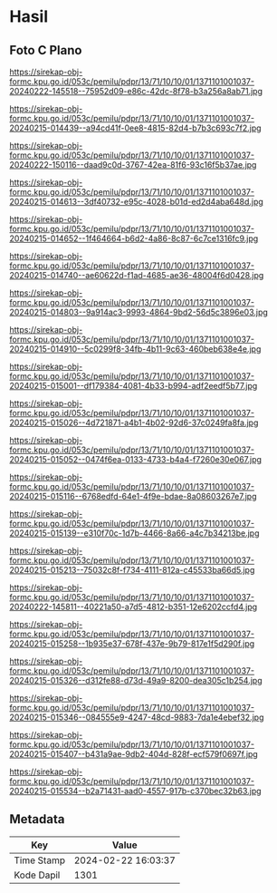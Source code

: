 # Hasil

## Foto C Plano

https://sirekap-obj-formc.kpu.go.id/053c/pemilu/pdpr/13/71/10/10/01/1371101001037-20240222-145518--75952d09-e86c-42dc-8f78-b3a256a8ab71.jpg

https://sirekap-obj-formc.kpu.go.id/053c/pemilu/pdpr/13/71/10/10/01/1371101001037-20240215-014439--a94cd41f-0ee8-4815-82d4-b7b3c693c7f2.jpg

https://sirekap-obj-formc.kpu.go.id/053c/pemilu/pdpr/13/71/10/10/01/1371101001037-20240222-150116--daad9c0d-3767-42ea-81f6-93c16f5b37ae.jpg

https://sirekap-obj-formc.kpu.go.id/053c/pemilu/pdpr/13/71/10/10/01/1371101001037-20240215-014613--3df40732-e95c-4028-b01d-ed2d4aba648d.jpg

https://sirekap-obj-formc.kpu.go.id/053c/pemilu/pdpr/13/71/10/10/01/1371101001037-20240215-014652--1f464664-b6d2-4a86-8c87-6c7ce1316fc9.jpg

https://sirekap-obj-formc.kpu.go.id/053c/pemilu/pdpr/13/71/10/10/01/1371101001037-20240215-014740--ae60622d-f1ad-4685-ae36-48004f6d0428.jpg

https://sirekap-obj-formc.kpu.go.id/053c/pemilu/pdpr/13/71/10/10/01/1371101001037-20240215-014803--9a914ac3-9993-4864-9bd2-56d5c3896e03.jpg

https://sirekap-obj-formc.kpu.go.id/053c/pemilu/pdpr/13/71/10/10/01/1371101001037-20240215-014910--5c0299f8-34fb-4b11-9c63-460beb638e4e.jpg

https://sirekap-obj-formc.kpu.go.id/053c/pemilu/pdpr/13/71/10/10/01/1371101001037-20240215-015001--df179384-4081-4b33-b994-adf2eedf5b77.jpg

https://sirekap-obj-formc.kpu.go.id/053c/pemilu/pdpr/13/71/10/10/01/1371101001037-20240215-015026--4d721871-a4b1-4b02-92d6-37c0249fa8fa.jpg

https://sirekap-obj-formc.kpu.go.id/053c/pemilu/pdpr/13/71/10/10/01/1371101001037-20240215-015052--0474f6ea-0133-4733-b4a4-f7260e30e067.jpg

https://sirekap-obj-formc.kpu.go.id/053c/pemilu/pdpr/13/71/10/10/01/1371101001037-20240215-015116--6768edfd-64e1-4f9e-bdae-8a08603267e7.jpg

https://sirekap-obj-formc.kpu.go.id/053c/pemilu/pdpr/13/71/10/10/01/1371101001037-20240215-015139--e310f70c-1d7b-4466-8a66-a4c7b34213be.jpg

https://sirekap-obj-formc.kpu.go.id/053c/pemilu/pdpr/13/71/10/10/01/1371101001037-20240215-015213--75032c8f-f734-4111-812a-c45533ba66d5.jpg

https://sirekap-obj-formc.kpu.go.id/053c/pemilu/pdpr/13/71/10/10/01/1371101001037-20240222-145811--40221a50-a7d5-4812-b351-12e6202ccfd4.jpg

https://sirekap-obj-formc.kpu.go.id/053c/pemilu/pdpr/13/71/10/10/01/1371101001037-20240215-015258--1b935e37-678f-437e-9b79-817e1f5d290f.jpg

https://sirekap-obj-formc.kpu.go.id/053c/pemilu/pdpr/13/71/10/10/01/1371101001037-20240215-015326--d312fe88-d73d-49a9-8200-dea305c1b254.jpg

https://sirekap-obj-formc.kpu.go.id/053c/pemilu/pdpr/13/71/10/10/01/1371101001037-20240215-015346--084555e9-4247-48cd-9883-7da1e4ebef32.jpg

https://sirekap-obj-formc.kpu.go.id/053c/pemilu/pdpr/13/71/10/10/01/1371101001037-20240215-015407--b431a9ae-9db2-404d-828f-ecf579f0697f.jpg

https://sirekap-obj-formc.kpu.go.id/053c/pemilu/pdpr/13/71/10/10/01/1371101001037-20240215-015534--b2a71431-aad0-4557-917b-c370bec32b63.jpg


## Metadata

| Key        | Value               |
| ---------- | ------------------- |
| Time Stamp | 2024-02-22 16:03:37 |
| Kode Dapil | 1301                |



